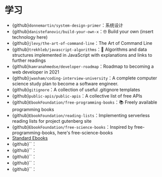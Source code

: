 # 学习

- {github}`donnemartin/system-design-primer`：系统设计
- {github}`danistefanovic/build-your-own-x`：🤓 Build your own (insert technology here)
- {github}`jlevy/the-art-of-command-line`：The Art of Command Line
- {github}`trekhleb/javascript-algorithms`：📝 Algorithms and data structures implemented in JavaScript with explanations and links to further readings
- {github}`kamranahmedse/developer-roadmap`：Roadmap to becoming a web developer in 2021
- {github}`jwasham/coding-interview-university`：A complete computer science study plan to become a software engineer.
- {github}`gitignore`：A collection of useful .gitignore templates
- {github}`public-apis/public-apis`：A collective list of free APIs
- {github}`EbookFoundation/free-programming-books`：📚 Freely available programming books
- {github}`EbookFoundation/reading-lists`：Implementing serverless reading lists for project gutenberg site
- {github}`EbookFoundation/free-science-books`：Inspired by free-programming-books, here's free-science-books
- [Standard Ebooks](https://github.com/standardebooks)
- {github}``：
- {github}``：
- {github}``：
- {github}``：
- {github}``：